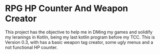 # RPG HP Counter And Weapon Creator
This project has the objective to help me in DMing my games and solidify my leranings in Kotlin, being my last kotlin program before my TCC.
This is Version 0.3, with has a basic weapon tag creator, some ugly menus and a not functional HP counter.
